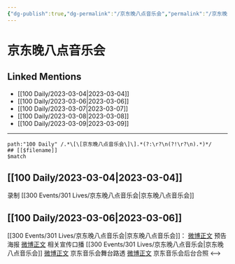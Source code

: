 ```yaml
---
{"dg-publish":true,"dg-permalink":"/京东晚八点音乐会","permalink":"/京东晚八点音乐会/"}
---
```


# 京东晚八点音乐会

## Linked Mentions
- [[100 Daily/2023-03-04\|2023-03-04]]
- [[100 Daily/2023-03-06\|2023-03-06]]
- [[100 Daily/2023-03-07\|2023-03-07]]
- [[100 Daily/2023-03-08\|2023-03-08]]
- [[100 Daily/2023-03-09\|2023-03-09]]


---

```expander
path:"100 Daily" /.*\[\[京东晚八点音乐会\]\].*(?:\r?\n(?!\r?\n).*)*/
## [[$filename]]
$match
```
## [[100 Daily/2023-03-04\|2023-03-04]]
录制 [[300 Events/301 Lives/京东晚八点音乐会\|京东晚八点音乐会]]
## [[100 Daily/2023-03-06\|2023-03-06]]
[[300 Events/301 Lives/京东晚八点音乐会\|京东晚八点音乐会]]：
[微博正文](https://weibo.com/1717871843/4876391697352651) 预告海报
[微博正文](https://weibo.com/3199780861/4876400881829639) 相关宣传口播
[[300 Events/301 Lives/京东晚八点音乐会\|京东晚八点音乐会]]
[微博正文](https://weibo.com/6343537114/4876223966087911) 京东音乐会舞台路透
[微博正文](https://weibo.com/3199780861/4876388890319652) 京东音乐会后台合照
<-->
